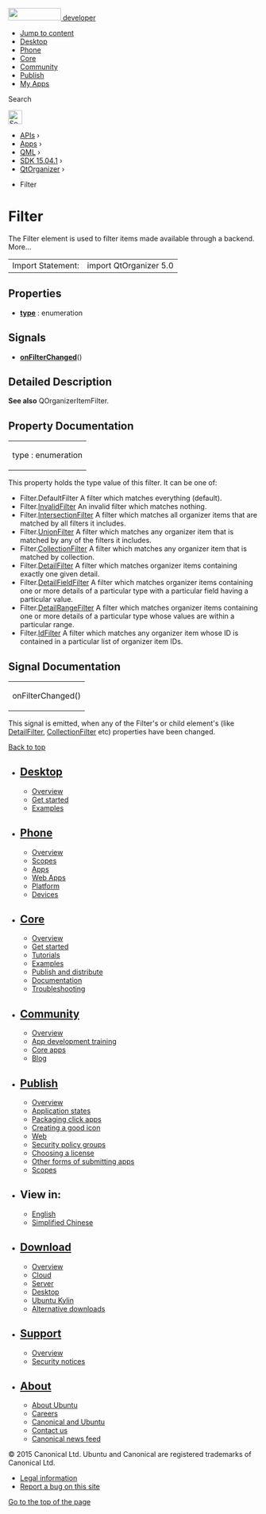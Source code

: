 <a href="https://developer.ubuntu.com/" class="logo-ubuntu"><img src="https://developer.ubuntu.com/assets/sites/ubuntu/latest/u/img/logos/logo-ubuntu-orange.svg" width="106" height="25" /> <span>developer</span></a>

-   [Jump to content](index.html#main-content)
-   [Desktop](https://developer.ubuntu.com/en/desktop/)
-   [Phone](https://developer.ubuntu.com/en/phone/)
-   [Core](https://developer.ubuntu.com/core)
-   [Community](https://developer.ubuntu.com/en/community/)
-   [Publish](https://developer.ubuntu.com/en/publish/)
-   [My Apps](https://myapps.developer.ubuntu.com/)

Search

<img src="https://developer.ubuntu.com/assets/sites/ubuntu/latest/u/img/search-white.svg" alt="Search" height="28" />

-   [APIs](../../../../index.html) ›
-   [Apps](../../../index.html) ›
-   [QML](../../index.html) ›
-   [SDK 15.04.1](../index.html) ›
-   [QtOrganizer](../QtOrganizer/index.html) ›

<!-- -->

-   Filter

Filter
======

<span class="subtitle"></span>
The Filter element is used to filter items made available through a backend. More...

|                   |                        |
|-------------------|------------------------|
| Import Statement: | import QtOrganizer 5.0 |

<span id="properties"></span>
Properties
----------

-   ****[type](index.html#type-prop)**** : enumeration

<span id="signals"></span>
Signals
-------

-   ****[onFilterChanged](index.html#onFilterChanged-signal)****()

<span id="details"></span>
Detailed Description
--------------------

**See also** QOrganizerItemFilter.

Property Documentation
----------------------

<table>
<colgroup>
<col width="100%" />
</colgroup>
<tbody>
<tr class="odd">
<td><p><span id="type-prop"></span><span class="name">type</span> : <span class="type">enumeration</span></p></td>
</tr>
</tbody>
</table>

This property holds the type value of this filter. It can be one of:

-   Filter.DefaultFilter A filter which matches everything (default).
-   Filter.[InvalidFilter](../QtOrganizer.InvalidFilter/index.html) An invalid filter which matches nothing.
-   Filter.[IntersectionFilter](../QtOrganizer.IntersectionFilter/index.html) A filter which matches all organizer items that are matched by all filters it includes.
-   Filter.[UnionFilter](../QtOrganizer.UnionFilter/index.html) A filter which matches any organizer item that is matched by any of the filters it includes.
-   Filter.[CollectionFilter](../QtOrganizer.CollectionFilter/index.html) A filter which matches any organizer item that is matched by collection.
-   Filter.[DetailFilter](../QtOrganizer.DetailFilter/index.html) A filter which matches organizer items containing exactly one given detail.
-   Filter.[DetailFieldFilter](../QtOrganizer.DetailFieldFilter/index.html) A filter which matches organizer items containing one or more details of a particular type with a particular field having a particular value.
-   Filter.[DetailRangeFilter](../QtOrganizer.DetailRangeFilter/index.html) A filter which matches organizer items containing one or more details of a particular type whose values are within a particular range.
-   Filter.[IdFilter](../QtOrganizer.IdFilter/index.html) A filter which matches any organizer item whose ID is contained in a particular list of organizer item IDs.

Signal Documentation
--------------------

<table>
<colgroup>
<col width="100%" />
</colgroup>
<tbody>
<tr class="odd">
<td><p><span id="onFilterChanged-signal"></span><span class="name">onFilterChanged</span>()</p></td>
</tr>
</tbody>
</table>

This signal is emitted, when any of the Filter's or child element's (like [DetailFilter](../QtOrganizer.DetailFilter/index.html), [CollectionFilter](../QtOrganizer.CollectionFilter/index.html) etc) properties have been changed.

[Back to top](index.html#)

-   [Desktop](https://developer.ubuntu.com/en/desktop/)
    ---------------------------------------------------

    -   [Overview](https://developer.ubuntu.com/en/desktop/)
    -   [Get started](http://snapcraft.io/?utm_source=developer.ubuntu.com&utm_medium=devportal&utm_term=snaps%20snapcraft%20desktop&utm_content=menu&utm_campaign=duc_snappers)
    -   [Examples](https://github.com/ubuntu/snappy-playpen)

-   [Phone](https://developer.ubuntu.com/en/phone/)
    -----------------------------------------------

    -   [Overview](https://developer.ubuntu.com/en/phone/)
    -   [Scopes](https://developer.ubuntu.com/en/phone/scopes/)
    -   [Apps](https://developer.ubuntu.com/en/phone/apps/)
    -   [Web Apps](https://developer.ubuntu.com/en/phone/web/)
    -   [Platform](https://developer.ubuntu.com/en/phone/platform/)
    -   [Devices](https://developer.ubuntu.com/en/phone/devices/)

-   [Core](https://developer.ubuntu.com/core)
    -----------------------------------------

    -   [Overview](https://developer.ubuntu.com/core)
    -   [Get started](https://developer.ubuntu.com/core/get-started)
    -   [Tutorials](https://developer.ubuntu.com/core/tutorials)
    -   [Examples](https://developer.ubuntu.com/core/examples)
    -   [Publish and distribute](https://developer.ubuntu.com/core/publish-and-distribute)
    -   [Documentation](https://developer.ubuntu.com/core/documentation)
    -   [Troubleshooting](https://developer.ubuntu.com/core/troubleshooting)

-   [Community](https://developer.ubuntu.com/en/community/)
    -------------------------------------------------------

    -   [Overview](https://developer.ubuntu.com/en/community/)
    -   [App development training](https://developer.ubuntu.com/en/community/training/)
    -   [Core apps](https://developer.ubuntu.com/en/community/core-apps/)
    -   [Blog](https://developer.ubuntu.com/en/community/blog/)

-   [Publish](https://developer.ubuntu.com/en/publish/)
    ---------------------------------------------------

    -   [Overview](https://developer.ubuntu.com/en/publish/)
    -   [Application states](https://developer.ubuntu.com/en/publish/application-states/)
    -   [Packaging click apps](https://developer.ubuntu.com/en/publish/packaging-click-apps/)
    -   [Creating a good icon](https://developer.ubuntu.com/en/publish/creating-a-good-icon/)
    -   [Web](https://developer.ubuntu.com/en/publish/web/)
    -   [Security policy groups](https://developer.ubuntu.com/en/publish/security-policy-groups/)
    -   [Choosing a license](https://developer.ubuntu.com/en/publish/choosing-a-license/)
    -   [Other forms of submitting apps](https://developer.ubuntu.com/en/publish/other-forms-of-submitting-apps/)
    -   [Scopes](https://developer.ubuntu.com/en/publish/scopes/)

-   View in:
    --------

    -   [English](index.html "Change to language: English")
    -   [Simplified Chinese](index.html "Change to language: Simplified Chinese")

-   [Download](http://ubuntu.com/download/)
    ---------------------------------------

    -   [Overview](http://ubuntu.com/download)
    -   [Cloud](http://ubuntu.com/download/cloud)
    -   [Server](http://ubuntu.com/download/server)
    -   [Desktop](http://ubuntu.com/download/desktop)
    -   [Ubuntu Kylin](http://ubuntu.com/download/ubuntu-kylin)
    -   [Alternative downloads](http://ubuntu.com/download/alternative-downloads)

-   [Support](http://ubuntu.com/support/)
    -------------------------------------

    -   [Overview](http://ubuntu.com/support)
    -   [Security notices](http://www.ubuntu.com/usn/)

-   [About](http://ubuntu.com/about/)
    ---------------------------------

    -   [About Ubuntu](http://ubuntu.com/about/about-ubuntu)
    -   [Careers](http://www.canonical.com/careers)
    -   [Canonical and Ubuntu](http://ubuntu.com/about/canonical-and-ubuntu)
    -   [Contact us](http://ubuntu.com/about/contact-us)
    -   [Canonical news feed](http://insights.ubuntu.com/feed/)

© 2015 Canonical Ltd. Ubuntu and Canonical are registered trademarks of Canonical Ltd.

-   [Legal information](http://www.ubuntu.com/legal)
-   [Report a bug on this site](https://bugs.launchpad.net/developer-ubuntu-com/)

<span class="accessibility-aid">[Go to the top of the page](index.html#)</span>

